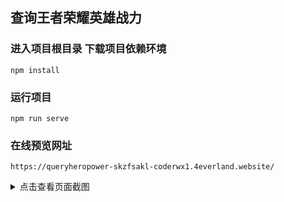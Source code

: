 
## 查询王者荣耀英雄战力

### 进入项目根目录 下载项目依赖环境  
```
npm install
```

### 运行项目
```
npm run serve
```
### 在线预览网址

```
https://queryheropower-skzfsakl-coderwx1.4everland.website/
```

<details>
<summary>
  点击查看页面截图
</summary>
<p>

#### 主页
  ![主页](https://i.postimg.cc/fRqhS4rn/home.png)

#### 查询英雄
  ![查询](https://i.postimg.cc/xTYQW3z7/search.png)

#### 搜索记录
  ![搜索记录](https://i.postimg.cc/Bnn0vZNB/search-history.png)

#### 左滑删除单条搜索记录
  ![左滑删除单条搜索记录](https://i.postimg.cc/xjLYx4cM/del-history.png)

#### 战力页面 （通过搜索方式）
  ![战力页面](https://i.postimg.cc/m21dcQ0G/power.png)

#### 英雄列表
  ![英雄列表页面](https://i.postimg.cc/Kc7Sr3H5/herolist.png)

#### 查询战力模态框
  ![查询战力模态框](https://i.postimg.cc/25mSZSJz/popup.png)

</p>

</details>











